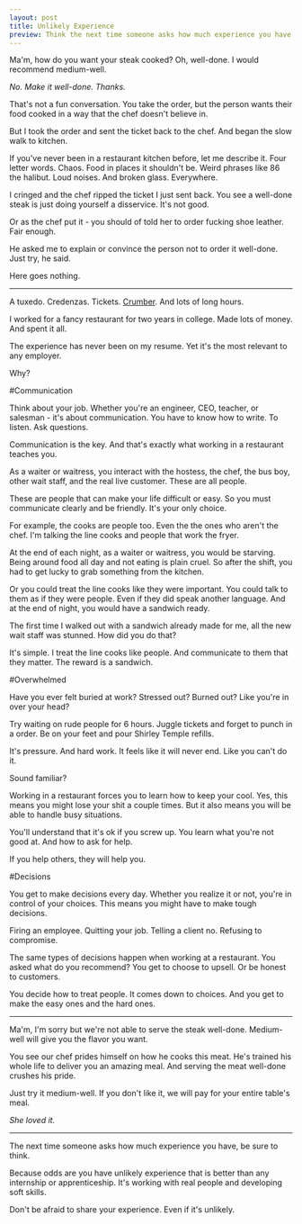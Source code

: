 ```yaml
---
layout: post
title: Unlikely Experience
preview: Think the next time someone asks how much experience you have. 
---
```



Ma'm, how do you want your steak cooked? Oh, well-done. I would recommend medium-well. 

*No. Make it well-done. Thanks.*

That's not a fun conversation. You take the order, but the person wants their food cooked in a way that the chef doesn't believe in. 

But I took the order and sent the ticket back to the chef. And began the slow walk to kitchen. 

If you've never been in a restaurant kitchen before, let me describe it. Four letter words. Chaos. Food in places it shouldn't be. Weird phrases like 86 the halibut. Loud noises. And broken glass. Everywhere. 

I cringed and the chef ripped the ticket I just sent back. You see a well-done steak is just doing yourself a disservice. It's not good. 

Or as the chef put it - you should of told her to order fucking shoe leather. Fair enough. 

He asked me to explain or convince the person not to order it well-done. Just try, he said. 

Here goes nothing. 

* * * 
A tuxedo. Credenzas. Tickets. [Crumber](http://www.foodservicewarehouse.com/update-international/tcg-6/p329831.aspx?utm_medium=cpc&utm_term=Update-International-TCG-6&utm_campaign=Table-Crumbers&utm_source=googlepla&source=googleps&gclid=CjgKEAjwwuqcBRCSuoivmIPnkwQSJACpqj3kDUDHAHPDuf-ZtPaKIeB9nz_JjQPHUGLDPRLHwVwMZvD_BwE). And lots of long hours. 

I worked for a fancy restaurant for two years in college. Made lots of money. And spent it all. 

The experience has never been on my resume. Yet it's the most relevant to any employer. 

Why?

#Communication

Think about your job. Whether you're an engineer, CEO, teacher, or salesman - it's about communication. You have to know how to write. To listen. Ask questions. 

Communication is the key. And that's exactly what working in a restaurant teaches you. 

As a waiter or waitress, you interact with the hostess, the chef, the bus boy, other wait staff, and the real live customer. These are all people. 

These are people that can make your life difficult or easy. So you must communicate clearly and be friendly. It's your only choice. 

For example, the cooks are people too. Even the the ones who aren't the chef. I'm talking the line cooks and people that work the fryer. 

At the end of each night, as a waiter or waitress, you would be starving. Being around food all day and not eating is plain cruel. So after the shift, you had to get lucky to grab something from the kitchen. 

Or you could treat the line cooks like they were important. You could talk to them as if they were people. Even if they did speak another language. And at the end of night, you would have a sandwich ready. 

The first time I walked out with a sandwich already made for me, all the new wait staff was stunned.
How did you do that? 

It's simple. I treat the line cooks like people. And communicate to them that they matter. The reward is a sandwich. 

#Overwhelmed 

Have you ever felt buried at work? Stressed out? Burned out? Like you're in over your head? 

Try waiting on rude people for 6 hours. Juggle tickets and forget to punch in a order. Be on your feet and pour Shirley Temple refills.

It's pressure. And hard work. It feels like it will never end. Like you can't do it. 

Sound familiar? 

Working in a restaurant forces you to learn how to keep your cool. Yes, this means you might lose your shit a couple times. But it also means you will be able to handle busy situations. 

You'll understand that it's ok if you screw up. You learn what you're not good at. And how to ask for help. 

If you help others, they will help you. 

#Decisions

You get to make decisions every day. Whether you realize it or not, you're in control of your choices. This means you might have to make tough decisions.

Firing an employee. Quitting your job. Telling a client no. Refusing to compromise. 

The same types of decisions happen when working at a restaurant. You asked what do you recommend? You get to choose to upsell. Or be honest to customers. 

You decide how to treat people. It comes down to choices. And you get to make the easy ones and the hard ones. 

* * * 
Ma'm, I'm sorry but we're not able to serve the steak well-done. Medium-well will give you the flavor you want. 

You see our chef prides himself on how he cooks this meat. He's trained his whole life to deliver you an amazing meal. And serving the meat well-done crushes his pride. 

Just try it medium-well. If you don't like it, we will pay for your entire table's meal. 

*She loved it.* 

* * * 
The next time someone asks how much experience you have, be sure to think. 

Because odds are you have unlikely experience that is better than any internship or apprenticeship. It's working with real people and developing soft skills.

Don't be afraid to share your experience. Even if it's unlikely.
